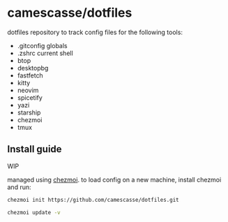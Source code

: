 # camescasse/dotfiles

dotfiles repository to track config files for the following tools:

- .gitconfig globals
- .zshrc current shell
- btop
- desktopbg
- fastfetch
- kitty
- neovim
- spicetify
- yazi
- starship
- chezmoi
- tmux

## Install guide

WIP

managed using [chezmoi](https://www.chezmoi.io). to load config on a new machine, install chezmoi and run:

```zsh
chezmoi init https://github.com/camescasse/dotfiles.git

chezmoi update -v
```
